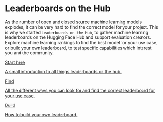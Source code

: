 # Leaderboards on the Hub

As the number of open and closed source machine learning models explodes, it can be very hard to find the correct model for your project. 
This is why we started `Leaderboards on the Hub`, to gather machine learning leaderboards on the Hugging Face Hub and support evaluation creators. 
Explore machine learning rankings to find the best model for your use case, or build your own leaderboard, to test specific capabilities which interest you and the community.

<div class="mt-10">
  <div class="w-full flex flex-col space-y-4 md:space-y-0 md:grid md:grid-cols-3 md:gap-5">
    <a class="!no-underline border dark:border-gray-700 p-5 rounded-lg shadow hover:shadow-lg" href="./leaderboards/intro">
      <div class="w-full text-center bg-gradient-to-br from-green-400 to-green-500 rounded-lg py-1.5 font-semibold mb-5 text-white text-lg leading-relaxed">Start here</div>
      <p class="text-gray-700">A small introduction to all things leaderboards on the hub.</p>
    </a>
    <a class="!no-underline border dark:border-gray-700 p-5 rounded-lg shadow hover:shadow-lg" href="./leaderboards/finding_page">
      <div class="w-full text-center bg-gradient-to-br from-orange-400 to-orange-500 rounded-lg py-1.5 font-semibold mb-5 text-white text-lg leading-relaxed">Find</div>
      <p class="text-gray-700">All the different ways you can look for and find the correct leaderboard for your use case.</p>
    </a>
    <a class="!no-underline border dark:border-gray-700 p-5 rounded-lg shadow hover:shadow-lg" href="./leaderboards/building_page">
      <div class="w-full text-center bg-gradient-to-br from-purple-400 to-purple-500 rounded-lg py-1.5 font-semibold mb-5 text-white text-lg leading-relaxed">Build</div>
      <p class="text-gray-700">How to build your own leaderboard.</p>
    </a>
  </div>
</div>
